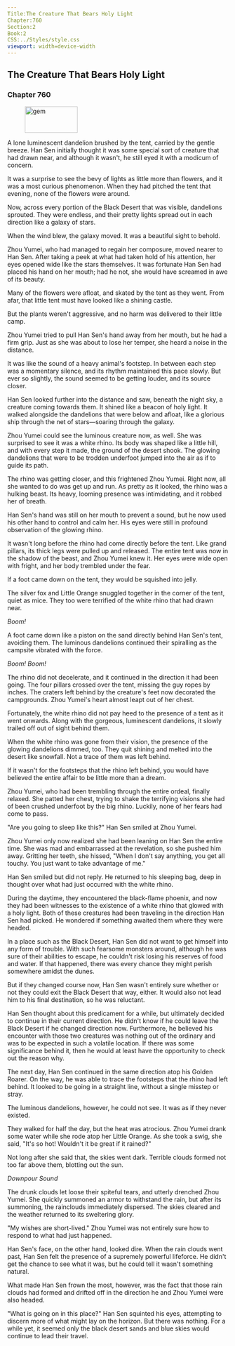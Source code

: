 ```yaml
---
Title:The Creature That Bears Holy Light 
Chapter:760 
Section:2 
Book:2 
CSS:../Styles/style.css 
viewport: width=device-width
---
```

  
## The Creature That Bears Holy Light
### Chapter 760
  
<figure>
	<img src="../Images/gem.gif" alt="gem" id="gem" width="120" height="60" />
</figure>
  

  
A lone luminescent dandelion brushed by the tent, carried by the gentle breeze. Han Sen initially thought it was some special sort of creature that had drawn near, and although it wasn't, he still eyed it with a modicum of concern.

It was a surprise to see the bevy of lights as little more than flowers, and it was a most curious phenomenon. When they had pitched the tent that evening, none of the flowers were around.

Now, across every portion of the Black Desert that was visible, dandelions sprouted. They were endless, and their pretty lights spread out in each direction like a galaxy of stars.

When the wind blew, the galaxy moved. It was a beautiful sight to behold.

Zhou Yumei, who had managed to regain her composure, moved nearer to Han Sen. After taking a peek at what had taken hold of his attention, her eyes opened wide like the stars themselves. It was fortunate Han Sen had placed his hand on her mouth; had he not, she would have screamed in awe of its beauty.

Many of the flowers were afloat, and skated by the tent as they went. From afar, that little tent must have looked like a shining castle.

But the plants weren't aggressive, and no harm was delivered to their little camp.

Zhou Yumei tried to pull Han Sen's hand away from her mouth, but he had a firm grip. Just as she was about to lose her temper, she heard a noise in the distance.

It was like the sound of a heavy animal's footstep. In between each step was a momentary silence, and its rhythm maintained this pace slowly. But ever so slightly, the sound seemed to be getting louder, and its source closer.

Han Sen looked further into the distance and saw, beneath the night sky, a creature coming towards them. It shined like a beacon of holy light. It walked alongside the dandelions that were below and afloat, like a glorious ship through the net of stars—soaring through the galaxy.

Zhou Yumei could see the luminous creature now, as well. She was surprised to see it was a white rhino. Its body was shaped like a little hill, and with every step it made, the ground of the desert shook. The glowing dandelions that were to be trodden underfoot jumped into the air as if to guide its path.

The rhino was getting closer, and this frightened Zhou Yumei. Right now, all she wanted to do was get up and run. As pretty as it looked, the rhino was a hulking beast. Its heavy, looming presence was intimidating, and it robbed her of breath.

Han Sen's hand was still on her mouth to prevent a sound, but he now used his other hand to control and calm her. His eyes were still in profound observation of the glowing rhino.

It wasn't long before the rhino had come directly before the tent. Like grand pillars, its thick legs were pulled up and released. The entire tent was now in the shadow of the beast, and Zhou Yumei knew it. Her eyes were wide open with fright, and her body trembled under the fear.

If a foot came down on the tent, they would be squished into jelly.

The silver fox and Little Orange snuggled together in the corner of the tent, quiet as mice. They too were terrified of the white rhino that had drawn near.

*Boom!*

A foot came down like a piston on the sand directly behind Han Sen's tent, avoiding them. The luminous dandelions continued their spiralling as the campsite vibrated with the force.

*Boom!* *Boom!*

The rhino did not decelerate, and it continued in the direction it had been going. The four pillars crossed over the tent, missing the guy ropes by inches. The craters left behind by the creature's feet now decorated the campgrounds. Zhou Yumei's heart almost leapt out of her chest.

Fortunately, the white rhino did not pay heed to the presence of a tent as it went onwards. Along with the gorgeous, luminescent dandelions, it slowly trailed off out of sight behind them.

When the white rhino was gone from their vision, the presence of the glowing dandelions dimmed, too. They quit shining and melted into the desert like snowfall. Not a trace of them was left behind.

If it wasn't for the footsteps that the rhino left behind, you would have believed the entire affair to be little more than a dream.

Zhou Yumei, who had been trembling through the entire ordeal, finally relaxed. She patted her chest, trying to shake the terrifying visions she had of been crushed underfoot by the big rhino. Luckily, none of her fears had come to pass.

"Are you going to sleep like this?" Han Sen smiled at Zhou Yumei.

Zhou Yumei only now realized she had been leaning on Han Sen the entire time. She was mad and embarrassed at the revelation, so she pushed him away. Gritting her teeth, she hissed, "When I don't say anything, you get all touchy. You just want to take advantage of me."

Han Sen smiled but did not reply. He returned to his sleeping bag, deep in thought over what had just occurred with the white rhino.

During the daytime, they encountered the black-flame phoenix, and now they had been witnesses to the existence of a white rhino that glowed with a holy light. Both of these creatures had been traveling in the direction Han Sen had picked. He wondered if something awaited them where they were headed.

In a place such as the Black Desert, Han Sen did not want to get himself into any form of trouble. With such fearsome monsters around, although he was sure of their abilities to escape, he couldn't risk losing his reserves of food and water. If that happened, there was every chance they might perish somewhere amidst the dunes.

But if they changed course now, Han Sen wasn't entirely sure whether or not they could exit the Black Desert that way, either. It would also not lead him to his final destination, so he was reluctant.

Han Sen thought about this predicament for a while, but ultimately decided to continue in their current direction. He didn't know if he could leave the Black Desert if he changed direction now. Furthermore, he believed his encounter with those two creatures was nothing out of the ordinary and was to be expected in such a volatile location. If there was some significance behind it, then he would at least have the opportunity to check out the reason why.

The next day, Han Sen continued in the same direction atop his Golden Roarer. On the way, he was able to trace the footsteps that the rhino had left behind. It looked to be going in a straight line, without a single misstep or stray.

The luminous dandelions, however, he could not see. It was as if they never existed.

They walked for half the day, but the heat was atrocious. Zhou Yumei drank some water while she rode atop her Little Orange. As she took a swig, she said, "It's so hot! Wouldn't it be great if it rained?"

Not long after she said that, the skies went dark. Terrible clouds formed not too far above them, blotting out the sun.

*Downpour Sound*

The drunk clouds let loose their spiteful tears, and utterly drenched Zhou Yumei. She quickly summoned an armor to withstand the rain, but after its summoning, the rainclouds immediately dispersed. The skies cleared and the weather returned to its sweltering glory.

"My wishes are short-lived." Zhou Yumei was not entirely sure how to respond to what had just happened.

Han Sen's face, on the other hand, looked dire. When the rain clouds went past, Han Sen felt the presence of a supremely powerful lifeforce. He didn't get the chance to see what it was, but he could tell it wasn't something natural.

What made Han Sen frown the most, however, was the fact that those rain clouds had formed and drifted off in the direction he and Zhou Yumei were also headed.

"What is going on in this place?" Han Sen squinted his eyes, attempting to discern more of what might lay on the horizon. But there was nothing. For a while yet, it seemed only the black desert sands and blue skies would continue to lead their travel.
